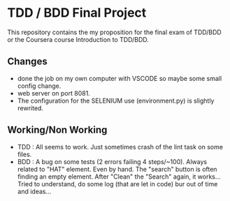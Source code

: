 # TDD / BDD Final Project

This repository contains the my proposition for the final exam of TDD/BDD or the Coursera course Introduction to TDD/BDD.

## Changes

* done the job on my own computer with VSCODE so maybe some small config change.
* web server on port 8081. 
* The configuration for the SELENIUM use (environment.py) is slightly rewrited.

## Working/Non Working

* TDD : All seems to work. Just sometimes crash of the lint task on some files.
* BDD : A bug on some tests (2 errors failing 4 steps/~100). Always related to "HAT" element. Even by hand. The "search" button is often finding an empty element. After "Clean" the "Search" again, it works... Tried to understand, do some log (that are let in code) bur out of time and ideas...
